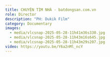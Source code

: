 ```yaml
---
title: CHUYỆN TÌM NHÀ - batdongsan.com.vn
role: Director
description: "PH: Dukik Film"
category: Documentary
images:
  - media/vlcsnap-2025-05-28-11h41m36s330.jpg
  - media/vlcsnap-2025-05-28-11h43m16s645.jpg
  - media/vlcsnap-2025-05-28-11h43m29s207.jpg
video: https://youtu.be/Y6a2nMl_ncY
---
```

